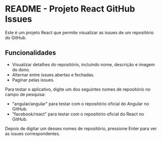 # README - Projeto React GitHub Issues

Este é um projeto React que permite visualizar as issues de um repositório do GitHub.

## Funcionalidades

- Visualizar detalhes do repositório, incluindo nome, descrição e imagem do dono.
- Alternar entre issues abertas e fechadas.
- Paginar pelas issues.

Para testar o aplicativo, digite um dos seguintes nomes de repositório no campo de pesquisa:

- "angular/angular" para testar com o repositório oficial do Angular no GitHub.
- "facebook/react" para testar com o repositório oficial do React no GitHub.

Depois de digitar um desses nomes de repositório, pressione Enter para ver as issues correspondentes.

